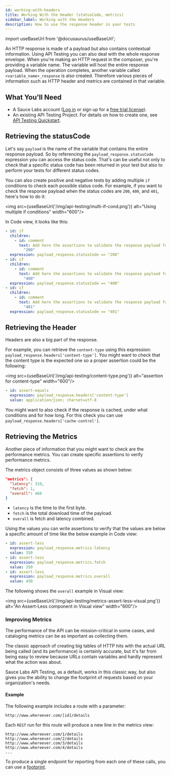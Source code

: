 ```yaml
---
id: working-with-headers
title: Working With the Header (statusCode, metrics)
sidebar_label: Working with the Headers
description: How to use the response header in your tests
---
```


import useBaseUrl from '@docusaurus/useBaseUrl';

An HTTP response is made of a payload but also contains contextual information. Using API Testing you can also deal with the whole response envelope.
When you're making an HTTP request in the composer, you're providing a variable name. The variable will host the entire response payload. When the operation completes, another variable called `<variable_name>_response` is also created. Therefore various pieces of information such as HTTP header and metrics are contained in that variable.

## What You'll Need

- A Sauce Labs account ([Log in](https://accounts.saucelabs.com/am/XUI/#login/) or sign up for a [free trial license](https://saucelabs.com/sign-up)).
- An existing API Testing Project. For details on how to create one, see [API Testing Quickstart](/api-testing/quickstart/).

## Retrieving the statusCode

Let's say `payload` is the name of the variable that contains the entire response payload.
So by referencing the `payload_response.statusCode` expression you can access the status code. That's can be useful not only to check that a specific status code has been returned in your test but also to perform your tests for different status codes.

You can also create positive and negative tests by adding multiple `if` conditions to check each possible status code. For example, if you want to check the response payload when the status codes are `200`, `400`, and `401`, here's how to do it:

<img src={useBaseUrl('/img/api-testing/multi-if-cond.png')} alt="Using multiple if conditions" width="600"/>

In Code view, it looks like this:

```yaml
- id: if
  children:
    - id: comment
      text: Add here the assertions to validate the response payload for statusCode ==
        "200"
  expression: payload_response.statusCode == "200"
- id: if
  children:
    - id: comment
      text: Add here the assertions to validate the response payload for statusCode ==
        "400"
  expression: payload_response.statusCode == "400"
- id: if
  children:
    - id: comment
      text: Add here the assertions to validate the response payload for statusCode ==
        "401"
  expression: payload_response.statusCode == "401"
```

## Retrieving the Header

Headers are also a big part of the response.

For example, you can retrieve the `content-type` using this expression: `payload_response.headers['content-type']`. You might want to check that the content type is the expected one so a proper assertion could be the following:

<img src={useBaseUrl('/img/api-testing/content-type.png')} alt="assertion for content-type" width="600"/>

```yaml
- id: assert-equals
  expression: payload_response.headers['content-type']
  value: application/json; charset=utf-8
```

You might want to also check if the response is cached, under what conditions and for how long. For this check you can  use `payload_response.headers['cache-control']`.

## Retrieving the Metrics

Another piece of information that you might want to check are the performance metrics. You can create specific assertions to verify performance metrics.

The metrics object consists of three values as shown below:

```json
"metrics": {
  "latency": 310,
  "fetch": 1,
  "overall": 460
}
```

- `latency` is the time to the first byte.
- `fetch` is the total download time of the payload.
- `overall` is fetch and latency combined.

Using the values you can write assertions to verify that the values are below a specific amount of time like the below example in Code view:

```yaml
- id: assert-less
  expression: payload_response.metrics.latency
  value: 350
- id: assert-less
  expression: payload_response.metrics.fetch
  value: 350
- id: assert-less
  expression: payload_response.metrics.overall
  value: 450
```

The following shows the `overall` example in Visual view:

<img src={useBaseUrl('/img/api-testing/metrics-assert-less-visual.png')} alt="An Assert-Less component in Visual view" width="600"/>

### Improving Metrics

The performance of the API can be mission-critical in some cases, and cataloging metrics can be as important as collecting them.

The classic approach of creating big tables of HTTP hits with the actual URL being called (and its performance) is certainly accurate, but it's far from being easy to review because URLs contain variables and hardly represent what the action was about.

Sauce Labs API Testing, as a default, works in this classic way, but also gives you the ability to change the footprint of requests based on your organization's needs.

#### Example

The following example includes a route with a parameter:

```http request
http://www.whereever.com/[id]/details
```

Each `REST` run for this route will produce a new line in the metrics view:

```http request
http://www.whereever.com/1/details
http://www.whereever.com/2/details
http://www.whereever.com/3/details
http://www.whereever.com/4/details
...
```

To produce a single endpoint for reporting from each one of these calls, you can use a [footprint](/api-testing/composer/io-components/#config).
